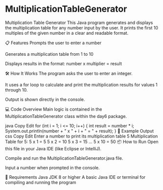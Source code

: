 # MultiplicationTableGenerator
Multiplication Table Generator
This Java program generates and displays the multiplication table for any number input by the user. It prints the first 10 multiples of the given number in a clear and readable format.

📋 Features
Prompts the user to enter a number

Generates a multiplication table from 1 to 10

Displays results in the format: number x multiplier = result

🛠️ How It Works
The program asks the user to enter an integer.

It uses a for loop to calculate and print the multiplication results for values 1 through 10.

Output is shown directly in the console.

💻 Code Overview
Main logic is contained in the MultiplicationTableGenerator class within the day6 package.

java
Copy
Edit
for (int i = 1; i <= 10; i++) {
    int result = number * i;
    System.out.println(number + " x " + i + " = " + result);
}
🧪 Example Output
css
Copy
Edit
Enter a number to print its multiplication table
5
Multiplication Table for 5:
5 x 1 = 5
5 x 2 = 10
5 x 3 = 15
...
5 x 10 = 50
📦 How to Run
Open this file in your Java IDE (like Eclipse or IntelliJ).

Compile and run the MultiplicationTableGenerator.java file.

Input a number when prompted in the console.

📄 Requirements
Java JDK 8 or higher
A basic Java IDE or terminal for compiling and running the program
